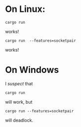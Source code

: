 
# On Linux:

`cargo run`

works!

`cargo run  --features=socketpair` 

works!

# On Windows

I _suspect_ that

`cargo run`

will work, but

`cargo run --features=socketpair`

will deadlock.
